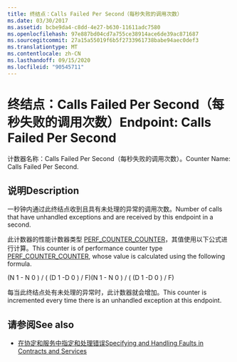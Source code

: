 ```yaml
---
title: 终结点：Calls Failed Per Second（每秒失败的调用次数）
ms.date: 03/30/2017
ms.assetid: bcbe9da4-c8dd-4e27-b630-11611adc7580
ms.openlocfilehash: 97e887bd04cd7a755ce38914ace6de39ac871687
ms.sourcegitcommit: 27a15a55019f6b5f2733961738babe94aec0def3
ms.translationtype: MT
ms.contentlocale: zh-CN
ms.lasthandoff: 09/15/2020
ms.locfileid: "90545711"
---
```

# <a name="endpoint-calls-failed-per-second"></a><span data-ttu-id="c4e90-102">终结点：Calls Failed Per Second（每秒失败的调用次数）</span><span class="sxs-lookup"><span data-stu-id="c4e90-102">Endpoint: Calls Failed Per Second</span></span>
<span data-ttu-id="c4e90-103">计数器名称：Calls Failed Per Second（每秒失败的调用次数）。</span><span class="sxs-lookup"><span data-stu-id="c4e90-103">Counter Name: Calls Failed Per Second.</span></span>  
  
## <a name="description"></a><span data-ttu-id="c4e90-104">说明</span><span class="sxs-lookup"><span data-stu-id="c4e90-104">Description</span></span>  
 <span data-ttu-id="c4e90-105">一秒钟内通过此终结点收到且具有未处理的异常的调用次数。</span><span class="sxs-lookup"><span data-stu-id="c4e90-105">Number of calls that have unhandled exceptions and are received by this endpoint in a second.</span></span>  
  
 <span data-ttu-id="c4e90-106">此计数器的性能计数器类型 [PERF_COUNTER_COUNTER](/previous-versions/windows/it-pro/windows-server-2003/cc740048(v=ws.10))，其值使用以下公式进行计算。</span><span class="sxs-lookup"><span data-stu-id="c4e90-106">This counter is of performance counter type [PERF_COUNTER_COUNTER](/previous-versions/windows/it-pro/windows-server-2003/cc740048(v=ws.10)), whose value is calculated using the following formula.</span></span>  
  
 <span data-ttu-id="c4e90-107">(N 1 - N 0 ) / ( (D 1 -D 0 ) / F)</span><span class="sxs-lookup"><span data-stu-id="c4e90-107">(N 1 - N 0 ) / ( (D 1 -D 0 ) / F)</span></span>  
  
 <span data-ttu-id="c4e90-108">每当此终结点处有未处理的异常时，此计数器就会增加。</span><span class="sxs-lookup"><span data-stu-id="c4e90-108">This counter is incremented every time there is an unhandled exception at this endpoint.</span></span>  
  
## <a name="see-also"></a><span data-ttu-id="c4e90-109">请参阅</span><span class="sxs-lookup"><span data-stu-id="c4e90-109">See also</span></span>

- [<span data-ttu-id="c4e90-110">在协定和服务中指定和处理错误</span><span class="sxs-lookup"><span data-stu-id="c4e90-110">Specifying and Handling Faults in Contracts and Services</span></span>](../../specifying-and-handling-faults-in-contracts-and-services.md)
